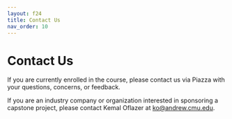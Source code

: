 ```yaml
---
layout: f24
title: Contact Us
nav_order: 10
---
```


# Contact Us

If you are currently enrolled in the course, please contact us via Piazza with your questions, concerns, or feedback.

If you are an industry company or organization interested in sponsoring a capstone project, please contact Kemal Oflazer at [ko@andrew.cmu.edu](mailto:ko@andrew.cmu.edu).